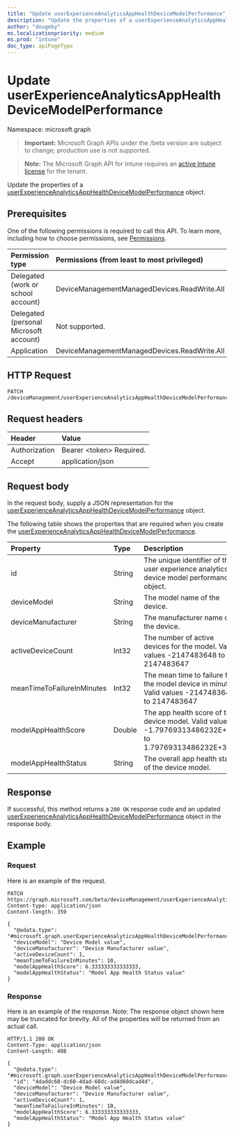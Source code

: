 ```yaml
---
title: "Update userExperienceAnalyticsAppHealthDeviceModelPerformance"
description: "Update the properties of a userExperienceAnalyticsAppHealthDeviceModelPerformance object."
author: "dougeby"
ms.localizationpriority: medium
ms.prod: "intune"
doc_type: apiPageType
---
```


# Update userExperienceAnalyticsAppHealthDeviceModelPerformance

Namespace: microsoft.graph

> **Important:** Microsoft Graph APIs under the /beta version are subject to change; production use is not supported.

> **Note:** The Microsoft Graph API for Intune requires an [active Intune license](https://go.microsoft.com/fwlink/?linkid=839381) for the tenant.

Update the properties of a [userExperienceAnalyticsAppHealthDeviceModelPerformance](../resources/intune-devices-userexperienceanalyticsapphealthdevicemodelperformance.md) object.

## Prerequisites
One of the following permissions is required to call this API. To learn more, including how to choose permissions, see [Permissions](/graph/permissions-reference).

|Permission type|Permissions (from least to most privileged)|
|:---|:---|
|Delegated (work or school account)|DeviceManagementManagedDevices.ReadWrite.All|
|Delegated (personal Microsoft account)|Not supported.|
|Application|DeviceManagementManagedDevices.ReadWrite.All|

## HTTP Request
<!-- {
  "blockType": "ignored"
}
-->
``` http
PATCH /deviceManagement/userExperienceAnalyticsAppHealthDeviceModelPerformance/{userExperienceAnalyticsAppHealthDeviceModelPerformanceId}
```

## Request headers
|Header|Value|
|:---|:---|
|Authorization|Bearer &lt;token&gt; Required.|
|Accept|application/json|

## Request body
In the request body, supply a JSON representation for the [userExperienceAnalyticsAppHealthDeviceModelPerformance](../resources/intune-devices-userexperienceanalyticsapphealthdevicemodelperformance.md) object.

The following table shows the properties that are required when you create the [userExperienceAnalyticsAppHealthDeviceModelPerformance](../resources/intune-devices-userexperienceanalyticsapphealthdevicemodelperformance.md).

|Property|Type|Description|
|:---|:---|:---|
|id|String|The unique identifier of the user experience analytics device model performance object.|
|deviceModel|String|The model name of the device.|
|deviceManufacturer|String|The manufacturer name of the device.|
|activeDeviceCount|Int32|The number of active devices for the model. Valid values -2147483648 to 2147483647|
|meanTimeToFailureInMinutes|Int32|The mean time to failure for the model device in minutes. Valid values -2147483648 to 2147483647|
|modelAppHealthScore|Double|The app health score of the device model. Valid values -1.79769313486232E+308 to 1.79769313486232E+308|
|modelAppHealthStatus|String|The overall app health status of the device model.|



## Response
If successful, this method returns a `200 OK` response code and an updated [userExperienceAnalyticsAppHealthDeviceModelPerformance](../resources/intune-devices-userexperienceanalyticsapphealthdevicemodelperformance.md) object in the response body.

## Example

### Request
Here is an example of the request.
``` http
PATCH https://graph.microsoft.com/beta/deviceManagement/userExperienceAnalyticsAppHealthDeviceModelPerformance/{userExperienceAnalyticsAppHealthDeviceModelPerformanceId}
Content-type: application/json
Content-length: 359

{
  "@odata.type": "#microsoft.graph.userExperienceAnalyticsAppHealthDeviceModelPerformance",
  "deviceModel": "Device Model value",
  "deviceManufacturer": "Device Manufacturer value",
  "activeDeviceCount": 1,
  "meanTimeToFailureInMinutes": 10,
  "modelAppHealthScore": 6.333333333333333,
  "modelAppHealthStatus": "Model App Health Status value"
}
```

### Response
Here is an example of the response. Note: The response object shown here may be truncated for brevity. All of the properties will be returned from an actual call.
``` http
HTTP/1.1 200 OK
Content-Type: application/json
Content-Length: 408

{
  "@odata.type": "#microsoft.graph.userExperienceAnalyticsAppHealthDeviceModelPerformance",
  "id": "4daddc60-dc60-4dad-60dc-ad4d60dcad4d",
  "deviceModel": "Device Model value",
  "deviceManufacturer": "Device Manufacturer value",
  "activeDeviceCount": 1,
  "meanTimeToFailureInMinutes": 10,
  "modelAppHealthScore": 6.333333333333333,
  "modelAppHealthStatus": "Model App Health Status value"
}
```



